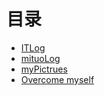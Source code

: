 # 目录

- [ITLog](ITLog.md)
- [mituoLog](mituoLog.md)
- [myPictrues](myPictrues.html)
- [Overcome myself](plan.md)
